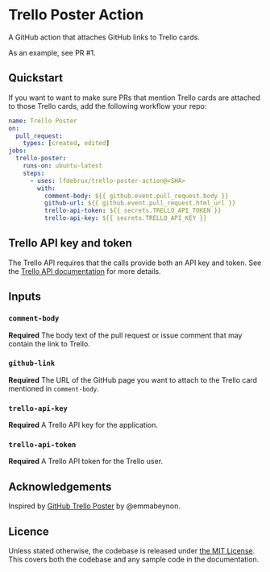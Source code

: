 # Trello Poster Action

A GitHub action that attaches GitHub links to Trello cards.

As an example, see PR #1.

## Quickstart

If you want to want to make sure PRs that mention Trello cards are attached to those Trello cards, add the following workflow your repo:

```yaml
name: Trello Poster
on:
  pull_request:
    types: [created, edited]
jobs:
  trello-poster:
    runs-on: ubuntu-latest
    steps:
      - uses: lfdebrux/trello-poster-action@<SHA>
        with:
          comment-body: ${{ github.event.pull_request.body }}
          github-url: ${{ github.event.pull_request.html_url }}
          trello-api-token: ${{ secrets.TRELLO_API_TOKEN }}
          trello-api-key: ${{ secrets.TRELLO_API_KEY }}
```

## Trello API key and token

The Trello API requires that the calls provide both an API key and token. See the [Trello API documentation](https://developer.atlassian.com/cloud/trello/guides/rest-api/api-introduction/#managing-your-api-key) for more details.

## Inputs

### `comment-body`

**Required** The body text of the pull request or issue comment that may contain the link to Trello.

### `github-link`

**Required** The URL of the GitHub page you want to attach to the Trello card mentioned in `comment-body`.

### `trello-api-key`

**Required** A Trello API key for the application.

### `trello-api-token`

**Required** A Trello API token for the Trello user.

## Acknowledgements

Inspired by [GitHub Trello Poster] by @emmabeynon.

## Licence

Unless stated otherwise, the codebase is released under [the MIT License](LICENCE). This covers both the codebase and any sample code in the documentation.

[GitHub Trello Poster]: https://github.com/emmabeynon/github-trello-poster
